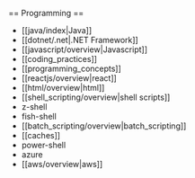 == Programming ==
  * [[java/index|Java]]
  * [[dotnet/.net|.NET Framework]]
  * [[javascript/overview|Javascript]]
  * [[coding_practices]]
  * [[programming_concepts]]
  * [[reactjs/overview|react]]
  * [[html/overview|html]]
  * [[shell_scripting/overview|shell scripts]]
  * z-shell
  * fish-shell
  * [[batch_scripting/overview|batch_scripting]]
  * [[caches]]
  * power-shell
  * azure
  * [[aws/overview|aws]]

